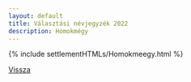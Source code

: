 ```yaml
---
layout: default
title: Választási névjegyzék 2022
description: Homokmégy
---
```


{% include settlementHTMLs/Homokmeegy.html %}

[Vissza](./)